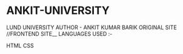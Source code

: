 # ANKIT-UNIVERSITY

LUND UNIVERSITY
AUTHOR - ANKIT KUMAR BARIK
ORIGINAL SITE
//FRONTEND SITE__
LANGUAGES USED :-

HTML
CSS
